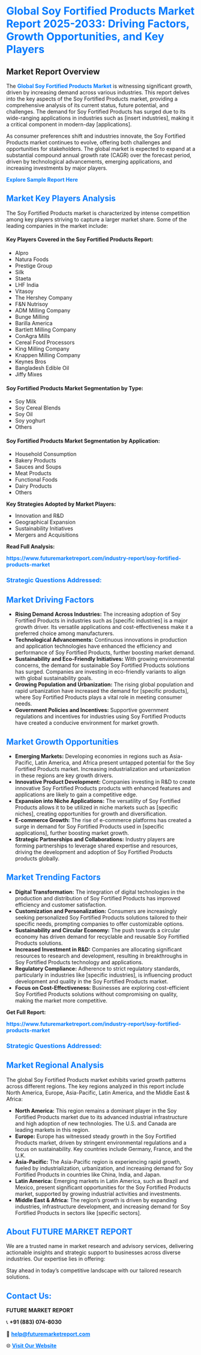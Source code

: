 <h1 style="color: #007BFF;">Global Soy Fortified Products Market Report 2025-2033: Driving Factors, Growth Opportunities, and Key Players</h1>

<section id="overview">
<h2>Market Report Overview</h2>
<p>The <a href="https://www.futuremarketreport.com/industry-report/soy-fortified-products-market" style="color: #007BFF; text-decoration: none;"><strong>Global Soy Fortified Products Market</strong></a> is witnessing significant growth, driven by increasing demand across various industries. This report delves into the key aspects of the Soy Fortified Products market, providing a comprehensive analysis of its current status, future potential, and challenges. The demand for Soy Fortified Products has surged due to its wide-ranging applications in industries such as [insert industries], making it a critical component in modern-day [applications].</p>
<p>As consumer preferences shift and industries innovate, the Soy Fortified Products market continues to evolve, offering both challenges and opportunities for stakeholders. The global market is expected to expand at a substantial compound annual growth rate (CAGR) over the forecast period, driven by technological advancements, emerging applications, and increasing investments by major players.</p>
</section>

<section id="overview">
<p><a href="https://www.futuremarketreport.com/request-sample/reportId=91633" style="color: #007BFF; text-decoration: none;"><strong>Explore Sample Report Here</strong></a></p>
</section>

<section id="key-players">
<h2 style="color: #007BFF;">Market Key Players Analysis</h2>
<p>The Soy Fortified Products market is characterized by intense competition among key players striving to capture a larger market share. Some of the leading companies in the market include:</p>
<h4>Key Players Covered in the Soy Fortified Products Report:</h4>
<ul><li>Alpro</li><li>Natura Foods</li><li>Prestige Group</li><li>Silk</li><li>Staeta</li><li>LHF India</li><li>Vitasoy</li><li>The Hershey Company</li><li>F&amp;N Nutrisoy</li><li>ADM Milling Company</li><li>Bunge Milling</li><li>Barilla America</li><li>Bartlett Milling Company</li><li>ConAgra Mills</li><li>Cereal Food Processors</li><li>King Milling Company</li><li>Knappen Milling Company</li><li>Keynes Bros</li><li>Bangladesh Edible Oil</li><li>Jiffy Mixes</li></ul>
<h4>Soy Fortified Products Market Segmentation by Type:</h4>
<ul><li>Soy Milk</li><li>Soy Cereal Blends</li><li>Soy Oil</li><li>Soy yoghurt</li><li>Others</li></ul>

<h4>Soy Fortified Products Market Segmentation by Application:</h4>
<ul><li>Household Consumption</li><li>Bakery Products</li><li>Sauces and Soups</li><li>Meat Products</li><li>Functional Foods</li><li>Dairy Products</li><li>Others</li></ul>
<p><strong>Key Strategies Adopted by Market Players:</strong></p>
<ul>
<li>Innovation and R&D</li>
<li>Geographical Expansion</li>
<li>Sustainability Initiatives</li>
<li>Mergers and Acquisitions</li>
</ul>
</section>

<section>
<p><strong>Read Full Analysis: </strong></p><a href="https://www.futuremarketreport.com/industry-report/soy-fortified-products-market" style="color: #007BFF; text-decoration: none;"><strong>https://www.futuremarketreport.com/industry-report/soy-fortified-products-market</strong></a>
<h3 style="color: #007BFF;">Strategic Questions Addressed:</h3>
</section>

<section id="driving-factors">
<h2 style="color: #007BFF;">Market Driving Factors</h2>
<ul>
<li><strong>Rising Demand Across Industries:</strong> The increasing adoption of Soy Fortified Products in industries such as [specific industries] is a major growth driver. Its versatile applications and cost-effectiveness make it a preferred choice among manufacturers.</li>
<li><strong>Technological Advancements:</strong> Continuous innovations in production and application technologies have enhanced the efficiency and performance of Soy Fortified Products, further boosting market demand.</li>
<li><strong>Sustainability and Eco-Friendly Initiatives:</strong> With growing environmental concerns, the demand for sustainable Soy Fortified Products solutions has surged. Companies are investing in eco-friendly variants to align with global sustainability goals.</li>
<li><strong>Growing Population and Urbanization:</strong> The rising global population and rapid urbanization have increased the demand for [specific products], where Soy Fortified Products plays a vital role in meeting consumer needs.</li>
<li><strong>Government Policies and Incentives:</strong> Supportive government regulations and incentives for industries using Soy Fortified Products have created a conducive environment for market growth.</li>
</ul>
</section>

<section id="growth-opportunities">
<h2 style="color: #007BFF;">Market Growth Opportunities</h2>
<ul>
<li><strong>Emerging Markets:</strong> Developing economies in regions such as Asia-Pacific, Latin America, and Africa present untapped potential for the Soy Fortified Products market. Increasing industrialization and urbanization in these regions are key growth drivers.</li>
<li><strong>Innovative Product Development:</strong> Companies investing in R&D to create innovative Soy Fortified Products products with enhanced features and applications are likely to gain a competitive edge.</li>
<li><strong>Expansion into Niche Applications:</strong> The versatility of Soy Fortified Products allows it to be utilized in niche markets such as [specific niches], creating opportunities for growth and diversification.</li>
<li><strong>E-commerce Growth:</strong> The rise of e-commerce platforms has created a surge in demand for Soy Fortified Products used in [specific applications], further boosting market growth.</li>
<li><strong>Strategic Partnerships and Collaborations:</strong> Industry players are forming partnerships to leverage shared expertise and resources, driving the development and adoption of Soy Fortified Products products globally.</li>
</ul>
</section>

<section id="trending-factors">
<h2 style="color: #007BFF;">Market Trending Factors</h2>
<ul>
<li><strong>Digital Transformation:</strong> The integration of digital technologies in the production and distribution of Soy Fortified Products has improved efficiency and customer satisfaction.</li>
<li><strong>Customization and Personalization:</strong> Consumers are increasingly seeking personalized Soy Fortified Products solutions tailored to their specific needs, prompting companies to offer customizable options.</li>
<li><strong>Sustainability and Circular Economy:</strong> The push towards a circular economy has driven demand for recyclable and reusable Soy Fortified Products solutions.</li>
<li><strong>Increased Investment in R&D:</strong> Companies are allocating significant resources to research and development, resulting in breakthroughs in Soy Fortified Products technology and applications.</li>
<li><strong>Regulatory Compliance:</strong> Adherence to strict regulatory standards, particularly in industries like [specific industries], is influencing product development and quality in the Soy Fortified Products market.</li>
<li><strong>Focus on Cost-Effectiveness:</strong> Businesses are exploring cost-efficient Soy Fortified Products solutions without compromising on quality, making the market more competitive.</li>
</ul>
</section>

<section>
<p><strong>Get Full Report: </strong></p><a href="https://www.futuremarketreport.com/industry-report/soy-fortified-products-market" style="color: #007BFF; text-decoration: none;"><strong>https://www.futuremarketreport.com/industry-report/soy-fortified-products-market</strong></a>
<h3 style="color: #007BFF;">Strategic Questions Addressed:</h3>
</section>


<section id="regional-analysis">
<h2 style="color: #007BFF;">Market Regional Analysis</h2>
<p>The global Soy Fortified Products market exhibits varied growth patterns across different regions. The key regions analyzed in this report include North America, Europe, Asia-Pacific, Latin America, and the Middle East & Africa:</p>
<ul>
<li><strong>North America:</strong> This region remains a dominant player in the Soy Fortified Products market due to its advanced industrial infrastructure and high adoption of new technologies. The U.S. and Canada are leading markets in this region.</li>
<li><strong>Europe:</strong> Europe has witnessed steady growth in the Soy Fortified Products market, driven by stringent environmental regulations and a focus on sustainability. Key countries include Germany, France, and the U.K.</li>
<li><strong>Asia-Pacific:</strong> The Asia-Pacific region is experiencing rapid growth, fueled by industrialization, urbanization, and increasing demand for Soy Fortified Products in countries like China, India, and Japan.</li>
<li><strong>Latin America:</strong> Emerging markets in Latin America, such as Brazil and Mexico, present significant opportunities for the Soy Fortified Products market, supported by growing industrial activities and investments.</li>
<li><strong>Middle East & Africa:</strong> The region’s growth is driven by expanding industries, infrastructure development, and increasing demand for Soy Fortified Products in sectors like [specific sectors].</li>
</ul>
</section>

<footer>
<h2 style="color: #007BFF;">About FUTURE MARKET REPORT</h2>
<p>We are a trusted name in market research and advisory services, delivering actionable insights and strategic support to businesses across diverse industries. Our expertise lies in offering:</p>

<p>Stay ahead in today’s competitive landscape with our tailored research solutions.</p>

<h2 style="color: #007BFF;">Contact Us:</h2>
<p><strong>FUTURE MARKET REPORT</strong></p>
<p>📞 <strong>+91 (883) 074-8030</strong></p>
<p>📧 <strong><a href="mailto:help@futuremarketreport.com" style="color: #007BFF;">help@futuremarketreport.com</a></strong></p>
<p>🌐 <strong><a href="https://www.futuremarketreport.com/" style="color: #007BFF;">Visit Our Website</a></strong></p>
</footer>
